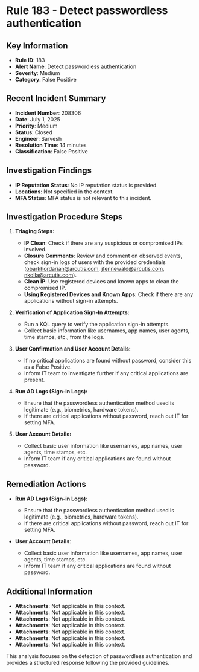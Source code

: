 # Rule 183 - Detect passwordless authentication

## Key Information
- **Rule ID**: 183
- **Alert Name**: Detect passwordless authentication
- **Severity**: Medium
- **Category**: False Positive

## Recent Incident Summary
- **Incident Number**: 208306
- **Date**: July 1, 2025
- **Priority**: Medium
- **Status**: Closed
- **Engineer**: Sarvesh
- **Resolution Time**: 14 minutes
- **Classification**: False Positive

## Investigation Findings
- **IP Reputation Status**: No IP reputation status is provided.
- **Locations**: Not specified in the context.
- **MFA Status**: MFA status is not relevant to this incident.

## Investigation Procedure Steps
1. **Triaging Steps:**
   - **IP Clean**: Check if there are any suspicious or compromised IPs involved.
   - **Closure Comments**: Review and comment on observed events, check sign-in logs of users with the provided credentials (obarkhordarian@arcutis.com, jfennewald@arcutis.com, nkolla@arcutis.com).
   - **Clean IP**: Use registered devices and known apps to clean the compromised IP.
   - **Using Registered Devices and Known Apps**: Check if there are any applications without sign-in attempts.

2. **Verification of Application Sign-In Attempts:**
   - Run a KQL query to verify the application sign-in attempts.
   - Collect basic information like usernames, app names, user agents, time stamps, etc., from the logs.

3. **User Confirmation and User Account Details:**
   - If no critical applications are found without password, consider this as a False Positive.
   - Inform IT team to investigate further if any critical applications are present.

4. **Run AD Logs (Sign-in Logs):**
   - Ensure that the passwordless authentication method used is legitimate (e.g., biometrics, hardware tokens).
   - If there are critical applications without password, reach out IT for setting MFA.

5. **User Account Details:**
   - Collect basic user information like usernames, app names, user agents, time stamps, etc.
   - Inform IT team if any critical applications are found without password.

## Remediation Actions
- **Run AD Logs (Sign-in Logs)**:
  - Ensure that the passwordless authentication method used is legitimate (e.g., biometrics, hardware tokens).
  - If there are critical applications without password, reach out IT for setting MFA.
  
- **User Account Details**:
  - Collect basic user information like usernames, app names, user agents, time stamps, etc.
  - Inform IT team if any critical applications are found without password.

## Additional Information
- **Attachments**: Not applicable in this context.
- **Attachments**: Not applicable in this context.
- **Attachments**: Not applicable in this context.
- **Attachments**: Not applicable in this context.
- **Attachments**: Not applicable in this context.
- **Attachments**: Not applicable in this context.
- **Attachments**: Not applicable in this context.

This analysis focuses on the detection of passwordless authentication and provides a structured response following the provided guidelines.